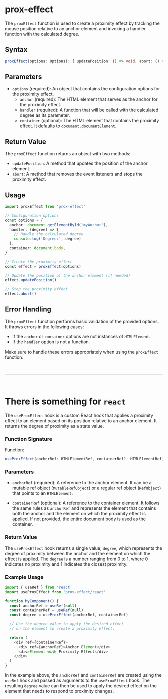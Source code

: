 # prox-effect

The `proxEffect` function is used to create a proximity effect by tracking the mouse position relative to an anchor element and invoking a handler function with the calculated degree.

## Syntax

```ts
proxEffect(options: Options): { updatePosition: () => void, abort: () => void }
```

## Parameters

- `options` (required): An object that contains the configuration options for the proximity effect.
  - `anchor` (required): The HTML element that serves as the anchor for the proximity effect.
  - `handler` (required): A function that will be called with the calculated degree as its parameter.
  - `container` (optional): The HTML element that contains the proximity effect. It defaults to `document.documentElement`.

## Return Value

The `proxEffect` function returns an object with two methods:

- `updatePosition`: A method that updates the position of the anchor element.
- `abort`: A method that removes the event listeners and stops the proximity effect.

## Usage

```ts
import proxEffect from 'prox-effect'

// Configuration options
const options = {
  anchor: document.getElementById('myAnchor'),
  handler: (degree) => {
    // Handle the calculated degree
    console.log('Degree:', degree)
  },
  container: document.body,
}

// Create the proximity effect
const effect = proxEffect(options)

// Update the position of the anchor element (if needed)
effect.updatePosition()

// Stop the proximity effect
effect.abort()
```


## Error Handling

The `proxEffect` function performs basic validation of the provided options. It throws errors in the following cases:

- If the `anchor` or `container` options are not instances of `HTMLElement`.
- If the `handler` option is not a function.

Make sure to handle these errors appropriately when using the `proxEffect` function.

<br/><hr/><br/>

# There is something for `react` 

The `useProxEffect` hook is a custom React hook that applies a proximity effect to an element based on its position relative to an anchor element. It returns the degree of proximity as a state value.

### Function Signature

Function:
```ts
useProxEffect(anchorRef: HTMLElementRef, containerRef?: HTMLElementRef): number
```

### Parameters

-   `anchorRef` (required): A reference to the anchor element. It can be a mutable ref object (`MutableRefObject`) or a regular ref object (`RefObject`) that points to an `HTMLElement`.
    
-   `containerRef` (optional): A reference to the container element. It follows the same rules as `anchorRef` and represents the element that contains both the anchor and the element on which the proximity effect is applied. If not provided, the entire document body is used as the container.
    

### Return Value

The `useProxEffect` hook returns a single value, `degree`, which represents the degree of proximity between the anchor and the element on which the effect is applied. The `degree` is a number ranging from 0 to 1, where 0 indicates no proximity and 1 indicates the closest proximity.

### Example Usage

```js
import { useRef } from 'react'
import useProxEffect from 'prox-effect/react'

function MyComponent() {
  const anchorRef = useRef(null)
  const containerRef = useRef(null)
  const degree = useProxEffect(anchorRef, containerRef)

  // Use the degree value to apply the desired effect
  // on the element to create a proximity effect.

  return (
    <div ref={containerRef}>
      <div ref={anchorRef}>Anchor Element</div>
      <div>Element with Proximity Effect</div>
    </div>
  )
}
``` 

In the example above, the `anchorRef` and `containerRef` are created using the `useRef` hook and passed as arguments to the `useProxEffect` hook. The resulting `degree` value can then be used to apply the desired effect on the element that needs to respond to proximity changes.
